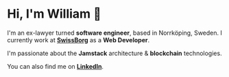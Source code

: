 # Hi, I'm William 👋

I'm an ex-lawyer turned **software engineer**, based in Norrköping, Sweden. I currently work at **[SwissBorg](https://www.swissborg.com)** as a **Web Developer**.

I'm passionate about the **Jamstack** architecture &amp; **blockchain** technologies.

You can also find me on **[LinkedIn](https://linkedin.com/in/daghouz)**.
